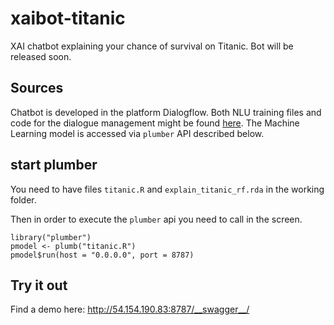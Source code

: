 # xaibot-titanic
XAI chatbot explaining your chance of survival on Titanic.
Bot will be released soon.

## Sources
Chatbot is developed in the platform Dialogflow.
Both NLU training files and code for the dialogue management might be found [here](bot).
The Machine Learning model is accessed via `plumber` API described below.

## start plumber

You need to have files `titanic.R` and `explain_titanic_rf.rda` in the working folder.

Then in order to execute the `plumber` api you need to call in the screen.

```
library("plumber")
pmodel <- plumb("titanic.R")
pmodel$run(host = "0.0.0.0", port = 8787)
```

## Try it out

Find a demo here: http://54.154.190.83:8787/__swagger__/
